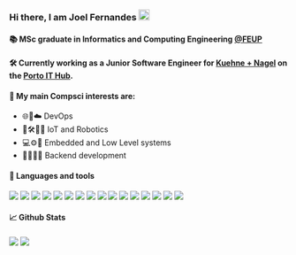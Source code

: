 ### Hi there, I am Joel Fernandes  <img src="https://raw.githubusercontent.com/MartinHeinz/MartinHeinz/master/wave.gif" width="20px">

#### 📚 MSc graduate in Informatics and Computing Engineering [@FEUP](https://sigarra.up.pt/feup/pt/web_page.inicial) 

#### 🛠️ Currently working as a Junior Software Engineer for [Kuehne + Nagel](https://home.kuehne-nagel.com/en/) on the [Porto IT Hub](https://jobs.kuehne-nagel.com/global/en/porto-it-hub).

#### 👀 My main Compsci interests are:
- 🌐📳☁️ DevOps
- 🤖🛠👩‍💻 IoT and Robotics
- 💻⚙️🔧 Embedded and Low Level systems
- 💾🧠👩‍💻 Backend development

#### :wrench: Languages and tools 

<p>
  
  <!--- OS ---> 
  <img src="https://img.shields.io/badge/OS-Linux-informational?style=flat&logo=Linux&logoColor=white&color=2bbc8a">
  <img src="https://img.shields.io/badge/OS-Windows-informational?style=flat&logo=Windows&logoColor=white&color=2bbc8a">
  <img src="https://img.shields.io/badge/Shell-Bash-informational?style=flat&logo=GNU-Bash&logoColor=white&color=2bbc8a">
    
  <!--- Tools --->   
  <img src="https://img.shields.io/badge/Tools-Git-informational?style=flat&logo=Git&logoColor=white&color=2bbc8a">
  <img src="https://img.shields.io/badge/Tools-Docker-informational?style=flat&logo=Docker&logoColor=white&color=2bbc8a">
  
  <!--- Editors --->
  <img src="https://img.shields.io/badge/Editor-Visual%20Studio%20Code-informational?style=flat&logo=visual-studio-code&logoColor=white&color=2bbc8a">
  
  <!--- Programming languages ---> 
  <img src="https://img.shields.io/badge/Code-Python-informational?style=flat&logo=Python&logoColor=white&color=2bbc8a">
  <img src="https://img.shields.io/badge/Code-C-informational?style=flat&logo=C&logoColor=white&color=2bbc8a">
  <img src="https://img.shields.io/badge/Code-C++-informational?style=flat&logo=c%2B%2B&logoColor=white&color=2bbc8a">
  <img src="https://img.shields.io/badge/Code-JavaScript-informational?style=flat&logo=javascript&logoColor=white&color=2bbc8a">
  <img src="https://img.shields.io/badge/Code-TypeScript-informational?style=flat&logo=typescript&logoColor=white&color=2bbc8a">
  <img src="https://img.shields.io/badge/Code-React-informational?style=flat&logo=react&logoColor=white&color=2bbc8a">
  <img src="https://img.shields.io/badge/Code-Django-informational?style=flat&logo=django&logoColor=white&color=2bbc8a">
  <img src="https://img.shields.io/badge/Code-Angular-informational?style=flat&logo=angular&logoColor=white&color=2bbc8a">
  <img src="https://img.shields.io/badge/Code-Java-informational?style=flat&logo=java&logoColor=white&color=2bbc8a">
  <img src="https://img.shields.io/badge/Code-Spring-informational?style=flat&logo=Spring&logoColor=white&color=2bbc8a">
  
</p>

#### 📈 Github Stats

<div>
  <img align="center" src="https://github-readme-stats.vercel.app/api?username=JFernandes2612&count_private=true&theme=dark&show_icons=true&hide_border=true" />
  <img align="center" src="https://github-readme-stats.vercel.app/api/top-langs/?username=JFernandes2612&theme=dark&show_icons=true&layout=compact&hide_border=true&exclude_repo=github-readme-stats,anuraghazra.github.io,feup-csr&hide=html,tex" />
</div>
